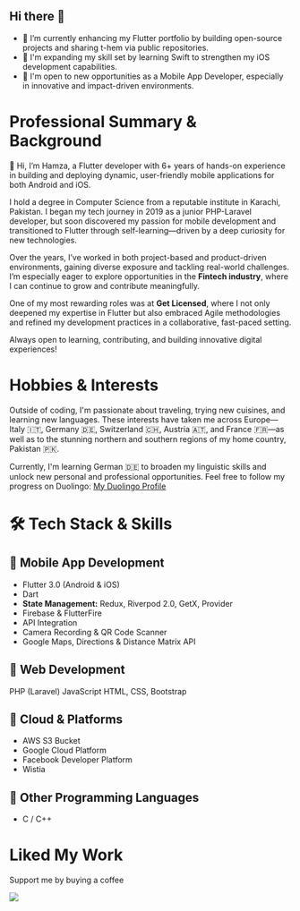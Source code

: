 ## Hi there 👋

- 🔭 I’m currently enhancing my Flutter portfolio by building open-source projects and sharing t-hem via public repositories.
- 🌱 I'm expanding my skill set by learning Swift to strengthen my iOS development capabilities.
- 👀 I'm open to new opportunities as a Mobile App Developer, especially in innovative and impact-driven environments.

# Professional Summary & Background

👋 Hi, I’m Hamza, a Flutter developer with 6+ years of hands-on experience in building and deploying dynamic, user-friendly mobile applications for both Android and iOS.

I hold a degree in Computer Science from a reputable institute in Karachi, Pakistan. I began my tech journey in 2019 as a junior PHP-Laravel developer, but soon discovered my passion for mobile development and transitioned to Flutter through self-learning—driven by a deep curiosity for new technologies.

Over the years, I’ve worked in both project-based and product-driven environments, gaining diverse exposure and tackling real-world challenges. I’m especially eager to explore opportunities in the **Fintech industry**, where I can continue to grow and contribute meaningfully.

One of my most rewarding roles was at **Get Licensed**, where I not only deepened my expertise in Flutter but also embraced Agile methodologies and refined my development practices in a collaborative, fast-paced setting.

Always open to learning, contributing, and building innovative digital experiences!

# Hobbies & Interests

Outside of coding, I'm passionate about traveling, trying new cuisines, and learning new languages. These interests have taken me across Europe—Italy 🇮🇹, Germany 🇩🇪, Switzerland 🇨🇭, Austria 🇦🇹, and France 🇫🇷—as well as to the stunning northern and southern regions of my home country, Pakistan 🇵🇰.

Currently, I'm learning German 🇩🇪 to broaden my linguistic skills and unlock new personal and professional opportunities.
Feel free to follow my progress on Duolingo: [My Duolingo Profile](https://www.duolingo.com/profile/hamxxx?via=share_profile_link)

# 🛠️ Tech Stack & Skills

## 🔹 Mobile App Development
- Flutter 3.0 (Android & iOS)
- Dart
- **State Management:** Redux, Riverpod 2.0, GetX, Provider
- Firebase & FlutterFire
- API Integration
- Camera Recording & QR Code Scanner
- Google Maps, Directions & Distance Matrix API

## 🔹 Web Development
PHP (Laravel)
JavaScript
HTML, CSS, Bootstrap

## 🔹 Cloud & Platforms
- AWS S3 Bucket
- Google Cloud Platform
- Facebook Developer Platform
- Wistia

## 🔹 Other Programming Languages
- C / C++

# Liked My Work

Support me by buying a coffee

<a href="https://www.buymeacoffee.com/hamzag"><img src="https://img.buymeacoffee.com/button-api/?text=Buy me a coffee&emoji=☕&slug=hamxss&button_colour=FFDD00&font_colour=000000&font_family=Cookie&outline_colour=000000&coffee_colour=ffffff" /></a>



